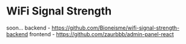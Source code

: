 # WiFi Signal Strength
soon...
backend - https://github.com/Bioneisme/wifi-signal-strength-backend
frontend - https://github.com/zaurbbb/admin-panel-react
